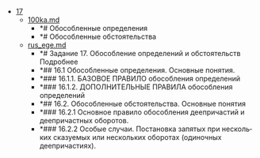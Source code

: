 - <a href = "E:\Node_projects\Node_Way\NBase\_Md\_Index\__Arch\_EGE\Русский\contaners\contaner_1\17\cat.17\dir.17.md">17</a>
    - <a href = "E:\Node_projects\Node_Way\NBase\_Md\_Index\__Arch\_EGE\Русский\contaners\contaner_1\17\100ka.md">100ka.md</a>
        - *# Обособленные определения
        - *# Обособленные обстоятельства
    - <a href = "E:\Node_projects\Node_Way\NBase\_Md\_Index\__Arch\_EGE\Русский\contaners\contaner_1\17\rus_ege.md">rus_ege.md</a>
        - *# Задание 17. Обособление определений и обстоятельств Подробнее
        - *## 16.1 Обособленные определения. Основные понятия.
        - *### 16.1.1. БАЗОВОЕ ПРАВИЛО обособ­ле­ния определений
        - *### 16.1.2. ДОПОЛНИТЕЛЬНЫЕ ПРАВИЛА обособ­ле­ния определений
        - *## 16.2. Обособленные обстоятельства. Основные понятия
        - *### 16.2.1 Основное пра­ви­ло обособления де­е­при­ча­стий и де­е­при­част­ных оборотов.
        - *### 16.2.2 Особые случаи. По­ста­нов­ка запятых при не­сколь­ких сказуемых или не­сколь­ких оборотах (одиночных деепричастиях).
